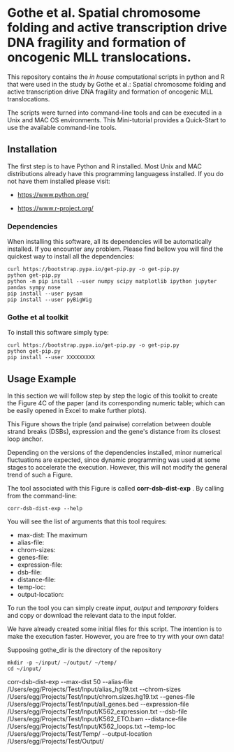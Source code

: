 # **Gothe et al. Spatial chromosome folding and active transcription drive DNA fragility and formation of oncogenic MLL translocations.**

This repository contains the *in house* computational scripts in python and R that were used in the study by Gothe et al.:
Spatial chromosome folding and active transcription drive DNA fragility and formation of oncogenic MLL translocations.

The scripts were turned into command-line tools and can be executed in a Unix and MAC OS environments.
This Mini-tutorial provides a Quick-Start to use the available command-line tools.

## Installation

The first step is to have Python and R installed. Most Unix and MAC distributions already have this
programming languagess installed. If you do not have them installed please visit:

- https://www.python.org/

- https://www.r-project.org/

### Dependencies

When installing this software, all its dependencies will be automatically installed.
If you encounter any problem. Please find bellow you will find the quickest way to install all the dependencies:

```
curl https://bootstrap.pypa.io/get-pip.py -o get-pip.py
python get-pip.py
python -m pip install --user numpy scipy matplotlib ipython jupyter pandas sympy nose
pip install --user pysam
pip install --user pyBigWig
```

### Gothe et al toolkit

To install this software simply type:

```
curl https://bootstrap.pypa.io/get-pip.py -o get-pip.py
python get-pip.py
pip install --user XXXXXXXXX
```

## Usage Example

In this section we will follow step by step the logic of this toolkit to
create the Figure 4C of the paper (and its corresponding numeric table; which can be easily
opened in Excel to make further plots).

This Figure shows the triple (and pairwise) correlation between double strand breaks (DSBs),
expression and the gene's distance from its closest loop anchor.

Depending on the versions of the dependencies installed,
minor numerical fluctuations are expected, since dynamic programming was used at some stages to
accelerate the execution. However, this will not modify the general trend of such a Figure.

The tool associated with this Figure is called **corr-dsb-dist-exp** . By calling from the command-line:

```
corr-dsb-dist-exp --help
```

You will see the list of arguments that this tool requires:

- max-dist: The maximum 
- alias-file: 
- chrom-sizes: 
- genes-file: 
- expression-file: 
- dsb-file: 
- distance-file: 
- temp-loc: 
- output-location: 

To run the tool you can simply create *input*, *output* and *temporary* folders and
copy or download the relevant data to the input folder.

We have already created some initial files for this script. The intention is to
make the execution faster. However, you are free to try with your own data!

Supposing gothe_dir is the directory of the repository

```
mkdir -p ~/input/ ~/output/ ~/temp/
cd ~/input/

```

corr-dsb-dist-exp --max-dist 50 --alias-file /Users/egg/Projects/Test/Input/alias_hg19.txt --chrom-sizes /Users/egg/Projects/Test/Input/chrom.sizes.hg19.txt --genes-file /Users/egg/Projects/Test/Input/all_genes.bed --expression-file /Users/egg/Projects/Test/Input/K562_expression.txt --dsb-file /Users/egg/Projects/Test/Input/K562_ETO.bam --distance-file /Users/egg/Projects/Test/Input/K562_loops.txt --temp-loc /Users/egg/Projects/Test/Temp/ --output-location /Users/egg/Projects/Test/Output/

